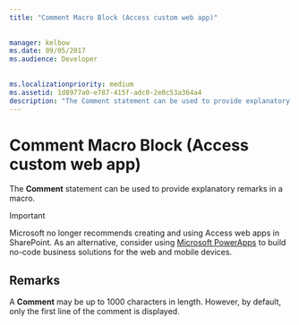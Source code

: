 ```yaml
---
title: "Comment Macro Block (Access custom web app)"
  
  
manager: kelbow
ms.date: 09/05/2017
ms.audience: Developer
 
  
ms.localizationpriority: medium
ms.assetid: 1d8977a0-e787-415f-adc0-2e0c53a364a4
description: "The Comment statement can be used to provide explanatory remarks in a macro."
---
```


# Comment Macro Block (Access custom web app)

The **Comment** statement can be used to provide explanatory remarks in a macro. 
  
> [!IMPORTANT]
> Microsoft no longer recommends creating and using Access web apps in SharePoint. As an alternative, consider using [Microsoft PowerApps](https://powerapps.microsoft.com/en-us/) to build no-code business solutions for the web and mobile devices. 
  
## Remarks

A **Comment** may be up to 1000 characters in length. However, by default, only the first line of the comment is displayed. 
  

